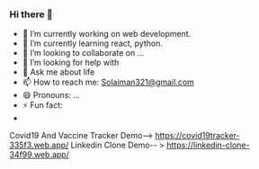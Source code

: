 ### Hi there 👋

- 🔭 I’m currently working on web development. 
- 🌱 I’m currently learning react, python.
- 👯 I’m looking to collaborate on ...
- 🤔 I’m looking for help with 
- 💬 Ask me about life
- 📫 How to reach me: Solaiman321@gmail.com
- 😄 Pronouns: ...
- ⚡ Fun fact: 
- 

Covid19 And Vaccine Tracker Demo--> https://covid19tracker-335f3.web.app/
Linkedin Clone Demo-- > https://linkedin-clone-34f99.web.app/
